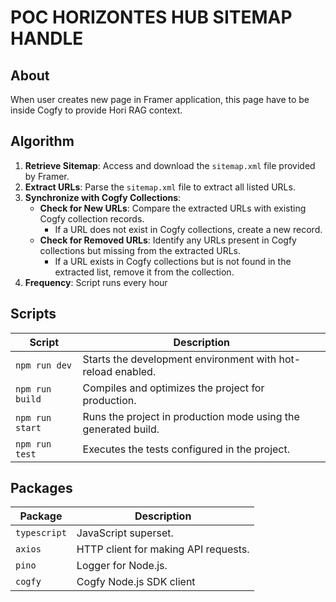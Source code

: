 # POC HORIZONTES HUB SITEMAP HANDLE

## About
When user creates new page in Framer application, this page have to be inside Cogfy to provide Hori RAG context.

## Algorithm
1. **Retrieve Sitemap**: Access and download the `sitemap.xml` file provided by Framer.
2. **Extract URLs**: Parse the `sitemap.xml` file to extract all listed URLs.
3. **Synchronize with Cogfy Collections**:
   - **Check for New URLs**: Compare the extracted URLs with existing Cogfy collection records.
     - If a URL does not exist in Cogfy collections, create a new record.
   - **Check for Removed URLs**: Identify any URLs present in Cogfy collections but missing from the extracted URLs.
     - If a URL exists in Cogfy collections but is not found in the extracted list, remove it from the collection.
4. **Frequency**: Script runs every hour

## Scripts
| Script           | Description                                                        |
|-------------------|--------------------------------------------------------------------|
| `npm run dev`    | Starts the development environment with hot-reload enabled.        |
| `npm run build`  | Compiles and optimizes the project for production.                 |
| `npm run start`  | Runs the project in production mode using the generated build.     |
| `npm run test`   | Executes the tests configured in the project.                      |

## Packages
| Package      | Description                                  |
|--------------|----------------------------------------------|
| `typescript` | JavaScript superset.           |
| `axios`      | HTTP client for making API requests.        |
| `pino`       | Logger for Node.js.               |
| `cogfy` | Cogfy Node.js SDK client|

